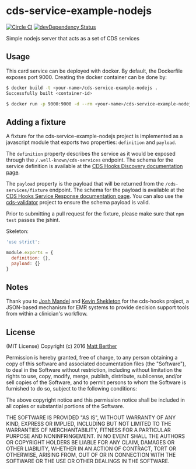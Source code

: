 # cds-service-example-nodejs

[![Circle CI](https://circleci.com/gh/cds-hooks/cds-service-example-nodejs.svg?style=shield)](https://circleci.com/gh/cds-hooks/cds-service-example-nodejs)
[![devDependency Status](https://david-dm.org/cds-hooks/cds-service-example-nodejs.svg)](https://david-dm.org/cds-hooks/cds-service-example-nodejs)

Simple nodejs server that acts as a set of CDS services

## Usage
This card service can be deployed with docker. By default, the Dockerfile exposes port 9000. Creating the docker container can be done by:

```bash
$ docker build -t <your-name>/cds-service-example-nodejs .
Successfully built <container-id>

$ docker run -p 9000:9000 -d --rm <your-name>/cds-service-example-nodejs
```

## Adding a fixture
A fixture for the cds-service-example-nodejs project is implemented as a javascript module that exports two properties: `definition` and `payload`.

The `definition` property describes the service as it would be exposed through the `/.well-known/cds-services` endpoint. The schema for the service definition is available at the [CDS Hooks Discovery documentation page](http://cds-hooks.github.io/docs/#discovery).

The `payload` property is the payload that will be returned from the `/cds-services/fixture` endpoint. The schema for the payload is available at the [CDS Hooks Service Response documentation page](http://cds-hooks.github.io/docs/#cds-service-response). You can also use the [cds-validator](https://github.com/cds-hooks/cds-validator) project to ensure the schema payload is valid.

Prior to submitting a pull request for the fixture, please make sure that `npm test` passes the jshint.

Skeleton:

```js
'use strict';

module.exports = {
  definition: {},
  payload: {}
}
```

## Notes
Thank you to [Josh Mandel](https://github.com/jmandel) and [Kevin Shekleton](https://github.com/kpshek) for the cds-hooks project, a JSON-based mechanism for EMR systems to provide decision support tools from within a clinician's workflow.

## License
(MIT License)
Copyright (c) 2016 [Matt Berther](https://matt.berther.io)

Permission is hereby granted, free of charge, to any person obtaining a copy of this software and associated documentation files (the "Software"), to deal in the Software without restriction, including without limitation the rights to use, copy, modify, merge, publish, distribute, sublicense, and/or sell copies of the Software, and to permit persons to whom the Software is furnished to do so, subject to the following conditions:

The above copyright notice and this permission notice shall be included in all copies or substantial portions of the Software.

THE SOFTWARE IS PROVIDED "AS IS", WITHOUT WARRANTY OF ANY KIND, EXPRESS OR IMPLIED, INCLUDING BUT NOT LIMITED TO THE WARRANTIES OF MERCHANTABILITY, FITNESS FOR A PARTICULAR PURPOSE AND NONINFRINGEMENT. IN NO EVENT SHALL THE AUTHORS OR COPYRIGHT HOLDERS BE LIABLE FOR ANY CLAIM, DAMAGES OR OTHER LIABILITY, WHETHER IN AN ACTION OF CONTRACT, TORT OR OTHERWISE, ARISING FROM, OUT OF OR IN CONNECTION WITH THE SOFTWARE OR THE USE OR OTHER DEALINGS IN THE SOFTWARE.
